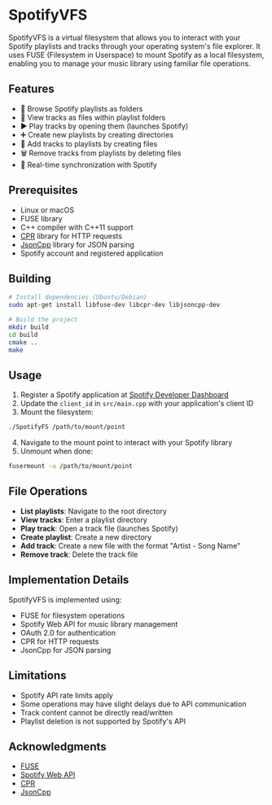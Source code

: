 # SpotifyVFS

SpotifyVFS is a virtual filesystem that allows you to interact with your Spotify playlists and tracks through your operating system's file explorer. It uses FUSE (Filesystem in Userspace) to mount Spotify as a local filesystem, enabling you to manage your music library using familiar file operations.

## Features

- 📁 Browse Spotify playlists as folders
- 🎵 View tracks as files within playlist folders
- ▶️ Play tracks by opening them (launches Spotify)
- ➕ Create new playlists by creating directories
- 📝 Add tracks to playlists by creating files
- 🗑️ Remove tracks from playlists by deleting files
- 🔄 Real-time synchronization with Spotify

## Prerequisites

- Linux or macOS
- FUSE library
- C++ compiler with C++11 support
- [CPR](https://github.com/libcpr/cpr) library for HTTP requests
- [JsonCpp](https://github.com/open-source-parsers/jsoncpp) library for JSON parsing
- Spotify account and registered application

## Building

```bash
# Install dependencies (Ubuntu/Debian)
sudo apt-get install libfuse-dev libcpr-dev libjsoncpp-dev

# Build the project
mkdir build
cd build
cmake ..
make
```

## Usage

1. Register a Spotify application at [Spotify Developer Dashboard](https://developer.spotify.com/dashboard)
2. Update the `client_id` in `src/main.cpp` with your application's client ID
3. Mount the filesystem:

```bash
./SpotifyFS /path/to/mount/point
```

4. Navigate to the mount point to interact with your Spotify library
5. Unmount when done:

```bash
fusermount -u /path/to/mount/point
```

## File Operations

- **List playlists**: Navigate to the root directory
- **View tracks**: Enter a playlist directory
- **Play track**: Open a track file (launches Spotify)
- **Create playlist**: Create a new directory
- **Add track**: Create a new file with the format "Artist - Song Name"
- **Remove track**: Delete the track file

## Implementation Details

SpotifyVFS is implemented using:
- FUSE for filesystem operations
- Spotify Web API for music library management
- OAuth 2.0 for authentication
- CPR for HTTP requests
- JsonCpp for JSON parsing

## Limitations

- Spotify API rate limits apply
- Some operations may have slight delays due to API communication
- Track content cannot be directly read/written
- Playlist deletion is not supported by Spotify's API

## Acknowledgments

- [FUSE](https://github.com/libfuse/libfuse)
- [Spotify Web API](https://developer.spotify.com/documentation/web-api/)
- [CPR](https://github.com/libcpr/cpr)
- [JsonCpp](https://github.com/open-source-parsers/jsoncpp)